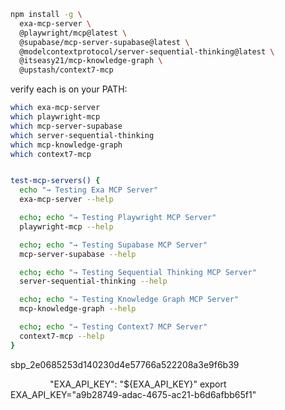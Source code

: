 ```bash
npm install -g \
  exa-mcp-server \
  @playwright/mcp@latest \
  @supabase/mcp-server-supabase@latest \
  @modelcontextprotocol/server-sequential-thinking@latest \
  @itseasy21/mcp-knowledge-graph \
  @upstash/context7-mcp
```

verify each is on your PATH:
```bash
which exa-mcp-server
which playwright-mcp
which mcp-server-supabase
which server-sequential-thinking
which mcp-knowledge-graph
which context7-mcp
```


```bash

test-mcp-servers() {
  echo "→ Testing Exa MCP Server"
  exa-mcp-server --help

  echo; echo "→ Testing Playwright MCP Server"
  playwright-mcp --help

  echo; echo "→ Testing Supabase MCP Server"
  mcp-server-supabase --help

  echo; echo "→ Testing Sequential Thinking MCP Server"
  server-sequential-thinking --help

  echo; echo "→ Testing Knowledge Graph MCP Server"
  mcp-knowledge-graph --help

  echo; echo "→ Testing Context7 MCP Server"
  context7-mcp --help
}
```

sbp_2e0685253d140230d4e57766a522208a3e9f6b39

                "EXA_API_KEY": "${EXA_API_KEY}"
export EXA_API_KEY="a9b28749-adac-4675-ac21-b6d6afbb65f1"